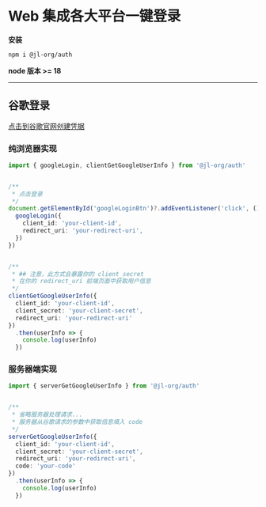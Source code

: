 # Web 集成各大平台一键登录

**安装**
```bash
npm i @jl-org/auth
```

**node 版本 >= 18**

---


## 谷歌登录

[点击到谷歌官网创建凭据](https://console.cloud.google.com/apis)


### 纯浏览器实现

```ts
import { googleLogin, clientGetGoogleUserInfo } from '@jl-org/auth'


/**
 * 点击登录
 */
document.getElementById('googleLoginBtn')?.addEventListener('click', () => {
  googleLogin({
    client_id: 'your-client-id',
    redirect_uri: 'your-redirect-uri',
  })
})


/**
 * ## 注意，此方式会暴露你的 client_secret
 * 在你的 redirect_uri 前端页面中获取用户信息
 */
clientGetGoogleUserInfo({
  client_id: 'your-client-id',
  client_secret: 'your-client-secret',
  redirect_uri: 'your-redirect-uri'
})
  .then(userInfo => {
    console.log(userInfo)
  })
```

### 服务器端实现

```ts
import { serverGetGoogleUserInfo } from '@jl-org/auth'


/**
 * 省略服务器处理请求...
 * 服务器从谷歌请求的参数中获取信息填入 code
 */
serverGetGoogleUserInfo({
  client_id: 'your-client-id',
  client_secret: 'your-client-secret',
  redirect_uri: 'your-redirect-uri',
  code: 'your-code'
})
  .then(userInfo => {
    console.log(userInfo)
  })
```
